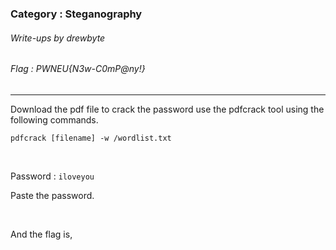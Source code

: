 ### Category : Steganography
###### Write-ups by drewbyte
###### Flag : PWNEU{N3w-C0mP@ny!}
---

Download the pdf file to crack the password use the pdfcrack tool using the following commands.


``pdfcrack [filename] -w /wordlist.txt``


<br>
<img src="https://github.com/drew-byte/pwneu-writeups/blob/main/00x8%20saved%20images/Pasted%20image%2020240318190235.png" alt="">
 <br>


Password : ``iloveyou``


Paste the password.


<br>
<img src="https://github.com/drew-byte/pwneu-writeups/blob/main/00x8%20saved%20images/Pasted%20image%2020240318190410.png" alt="">
 <br>

 
And the flag is,


<br>
<img src="https://github.com/drew-byte/pwneu-writeups/blob/main/00x8%20saved%20images/Pasted%20image%2020240318190430.png" alt="">
 <br>